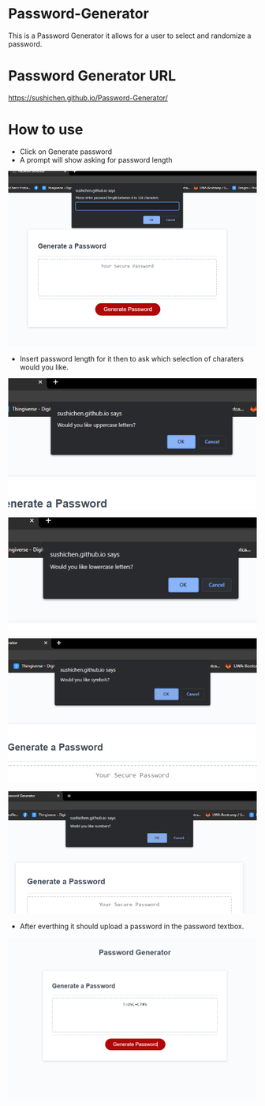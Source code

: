 # Password-Generator
This is a Password Generator it allows for a user to select and randomize a password.

# Password Generator URL
https://sushichen.github.io/Password-Generator/

# How to use
* Click on Generate password 
* A prompt will show asking for password length

![](images/length.png)

* Insert password length for it then to ask which selection of charaters would you like.

![](images/up.png)

![](images/low.png)

![](images/sym.png)

![](images/num.png)

* After everthing it should upload a password in the password textbox.

![](images/pass.png)